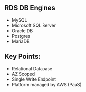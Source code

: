 

## RDS DB Engines
- MySQL
- Microsoft SQL Server
- Oracle DB
- Postgres
- MariaDB

## Key Points:
- Relational Database
- AZ Scoped
- Single Write Endpoint
- Platform managed by AWS (PaaS)
